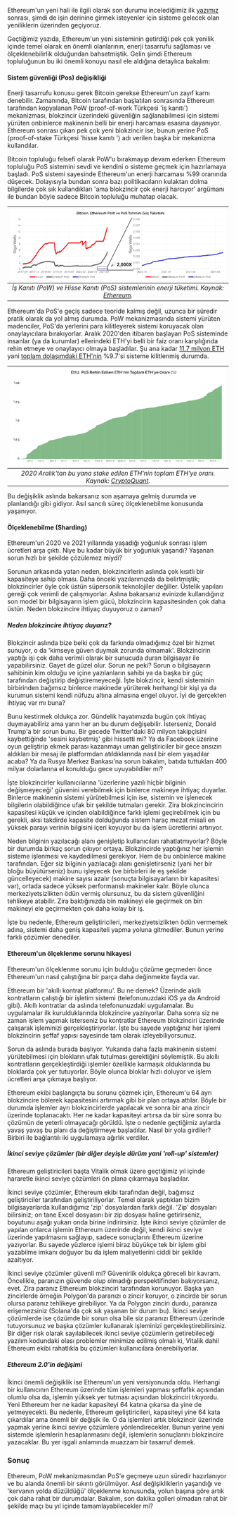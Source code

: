 Ethereum'un yeni hali ile ilgili olarak son durumu incelediğimiz ilk [yazımız](/genel/2022/04/20/yeni-ethereumu-beklerken.html) sonrası, şimdi de işin derinine girmek isteyenler için sisteme gelecek olan yeniliklerin üzerinden geçiyoruz. 

Geçtiğimiz yazıda, Ethereum'un yeni sisteminin getirdiği pek çok yenilik içinde temel olarak en önemli olanlarının, enerji tasarrufu sağlaması ve ölçeklenebilirlik olduğundan bahsetmiştik. Gelin şimdi Ethereum topluluğunun bu iki önemli konuyu nasıl ele aldığına detaylıca bakalım: 

#### Sistem güvenliği (Pos) değişikliği
Enerji tasarrufu konusu gerek Bitcoin gerekse Ethereum'un zayıf karnı denebilir. Zamanında, Bitcoin tarafından başlatılan sonrasında Ethereum tarafından kopyalanan PoW (proof-of-work Türkçesi 'iş kanıtı') mekanizması, blokzincir üzerindeki güvenliğin sağlanabilmesi için sistemi yürüten onbinlerce makinenin belli bir enerji harcaması esasına dayanıyor. Ethereum sonrası çıkan pek çok yeni blokzincir ise, bunun yerine PoS (proof-of-stake Türkçesi 'hisse kanıtı
') adı verilen başka bir mekanizma kullandılar. 

Bitcoin topluluğu felsefi olarak PoW'u bırakmayıp devam ederken Ethereum topluluğu PoS sistemini sevdi ve kendini o sisteme geçmek için hazırlamaya başladı. PoS sistemi sayesinde Ethereum'un enerji harcaması %99 oranında düşecek. Dolayısıyla bundan sonra bazı politikacıların kulaktan dolma bilgilerde çok sık kullandıkları 'ama blokzincir çok enerji harcıyor' argümanı ile bundan böyle sadece Bitcoin topluluğu muhatap olacak. 

| ![Pow_Pos_consumption](/assets/ethereum_power_consumption_v3_800.png)|
|:--:| 
| *İş Kanıtı (PoW) ve Hisse Kanıtı (PoS) sistemlerinin enerji tüketimi. Kaynak: [Ethereum](https://blog.ethereum.org/2021/05/18/country-power-no-more/).*|


Ethereum'da PoS'e geçiş sadece teoride kalmış değil, uzunca bir süredir pratik olarak da yol almış durumda. PoW mekanizmasında sistemi yürüten madenciler, PoS'da yerlerini para kilitleyerek sistemi koruyacak olan onaylayıcılara bırakıyorlar. Aralık 2020'den itibaren başlayan PoS sisteminde insanlar (ya da kurumlar) ellerindeki ETH'yi belli bir faiz oranı karşılığında rehin etmeye ve onaylayıcı olmaya başladılar. Şu ana kadar [11.7 milyon ETH](https://beaconcha.in/) yani [toplam dolaşımdaki ETH'nin](https://etherscan.io/stat/supply) %9.7'si sisteme kilitlenmiş durumda. 

| ![total_staked_ETH](/assets/Ethereum_ETH_2_0_Staking_Rate_800.png)|
|:--:| 
| *2020 Aralık'tan bu yana stake edilen ETH'nin toplam ETH'ye oranı. Kaynak: [CryptoQuant](https://cryptoquant.com/asset/eth/chart/eth2/eth-20-staking-rate-percent?window=DAY&sma=0&ema=0&priceScale=linear&metricScale=linear&chartStyle=column).*|

Bu değişiklik aslında bakarsanız son aşamaya gelmiş durumda ve planlandığı gibi gidiyor. Asıl sancılı süreç ölçeklenebilme konusunda yaşanıyor.  

#### Ölçeklenebilme (Sharding)
Ethereum'un 2020 ve 2021 yıllarında yaşadığı yoğunluk sonrası işlem ücretleri arşa çıktı. Niye bu kadar büyük bir yoğunluk yaşandı? Yaşanan sorun hızlı bir şekilde çözülemez miydi? 

Sorunun arkasında yatan neden, blokzincirlerin aslında çok kısıtlı bir kapasiteye sahip olması. Daha önceki yazılarımızda da belirtmiştik; blokzincirler öyle çok üstün süpersonik teknolojiler değiller. Üstelik yapıları gereği çok verimli de çalışmıyorlar. Aslına bakarsanız evinizde kullandığınız son model bir bilgisayarın işlem gücü, blokzincirin kapasitesinden çok daha üstün. Neden blokzincire ihtiyaç duyuyoruz o zaman? 

##### Neden blokzincire ihtiyaç duyarız?
Blokzincir aslında bize belki çok da farkında olmadığımız özel bir hizmet sunuyor, o da 'kimseye güven duymak zorunda olmamak'. Blokzincirin yaptığı işi çok daha verimli olarak bir sunucuda duran bilgisayar ile yapabilirsiniz. Gayet de güzel olur. Sorun ne peki?  Sorun o bilgisayarın sahibinin kim olduğu ve içine yazılanların sahibi ya da başka bir güç tarafından değiştirip değiştiremeyeceği. İşte blokzincir, kendi sisteminin birbirinden bağımsız binlerce makinede yürüterek herhangi bir kişi ya da kurumun sistemi kendi nüfuzu altına almasına engel oluyor. İyi de gerçekten ihtiyaç var mı buna? 

Bunu kestirmek oldukça zor. Gündelik hayatımızda bugün çok ihtiyaç duymayabiliriz ama yarın her an bu durum değişebilir. İsterseniz, Donald Trump'a bir sorun bunu. Bir gecede Twitter'daki 80 milyon takipçisini kaybettiğinde 'sesini kaybetmiş' gibi hissetti mi? Ya da Facebook üzerine oyun geliştirip ekmek parası kazanmayı uman geliştiriciler bir gece ansızın aldıkları bir mesaj ile platformdan atıldıklarında nasıl bir elem yaşadılar acaba? Ya da Rusya Merkez Bankası'na sorun bakalım, batıda tuttukları 400 milyar dolarlarına el konulduğu gece uyuyabildiler mi?

İşte blokzincirler kullanıcılarına 'üzerlerine yazılı hiçbir bilginin değişmeyeceği' güvenini verebilmek için binlerce makineye ihtiyaç duyarlar. Binlerce makinenin sistemi yürütebilmesi için ise, sistemin ve işlenecek bilgilerin olabildiğince ufak bir şekilde tutmaları gerekir.  Zira blokzincincirin kapasitesi küçük ve içinden olabildiğince farklı işlemi geçirebilmek için bu gerekli, aksi takdirde kapasite dolduğunda sistem haraç mezat misali en yüksek parayı verinin bilgisini içeri koyuyor bu da işlem ücretlerini artırıyor. 

Neden bilginin yazılacağı alanı genişletip kullanıcıları rahatlatmıyorlar? Böyle bir durumda birkaç sorun çıkıyor ortaya. Blokzincirde yaptığınız her işlemin sisteme işlenmesi ve kaydedilmesi gerekiyor. Hem de bu onbinlerce makine tarafından. Eğer siz bilginin yazılacağı alanı genişletirseniz (yani her bir bloğu büyütürseniz) bunu işleyecek (ve birbirleri ile eş şekilde güncelleyecek) makine sayısı azalır (sonuçta bilgisayarların bir kapasitesi var), ortada sadece yüksek performanslı makineler kalır. Böyle olunca merkeziyetsizlikten ödün vermiş olursunuz, bu da sistem güvenliğini tehlikeye atabilir. Zira baktığınızda bin makineyi ele geçirmek on bin makineyi ele geçirmekten çok daha kolay bir iş. 

İşte bu nedenle, Ethereum geliştiricileri, merkeziyetsizlikten ödün vermemek adına, sistemi daha geniş kapasiteli yapma yoluna gitmediler. Bunun yerine farklı çözümler denediler. 

#### Ethereum'un ölçeklenme sorunu hikayesi
Ethereum'un ölçeklenme sorunu için bulduğu çözüme geçmeden önce Ethereum'un nasıl çalıştığına bir parça daha değinmekte fayda var. 

Ethereum bir 'akıllı kontrat platformu'. Bu ne demek? Üzerinde akıllı kontratların çalıştığı bir işletim sistemi (telefonunuzdaki iOS ya da Android gibi). Akıllı kontratlar da aslında telefonunuzdaki uygulamalar. Bu uygulamalar ilk kurulduklarında blokzincire yazılıyorlar. Daha sonra siz ne zaman işlem yapmak isterseniz bu kontratlar Ethereum blokzinciri üzerinde çalışarak işleminizi gerçekleştiriyorlar. İşte bu sayede yaptığınız her işlemi blokzincirin şeffaf yapısı sayesinde tam olarak izleyebiliyorsunuz.

Sorun da aslında burada başlıyor. Yukarıda daha fazla makinenin sistemi yürütebilmesi için blokların ufak tutulması gerektiğini söylemiştik. Bu akıllı kontratların gerçekleştirdiği işlemler özellikle karmaşık olduklarında bu bloklarda çok yer tutuyorlar. Böyle olunca bloklar hızlı doluyor ve işlem ücretleri arşa çıkmaya başlıyor.

Ethereum ekibi başlangıçta bu sorunu çözmek için, Ethereum'u 64 ayrı blokzincire bölerek kapasitesini artırmak gibi bir plan ortaya attılar. Böyle bir durumda işlemler ayrı blokzincirlerde yapılacak ve sonra bir ana zincir üzerinde toplanacaktı. Her ne kadar kapasiteyi artırsa da bir süre sonra bu çözümün de yeterli olmayacağı görüldü. İşte o nedenle geçtiğimiz aylarda yavaş yavaş bu planı da değiştirmeye başladılar. Nasıl bir yola girdiler? Birbiri ile bağlantılı iki uygulamaya ağırlık verdiler.

##### İkinci seviye çözümler (bir diğer deyişle dürüm yani 'roll-up' sistemler)
Ethereum geliştiricileri başta Vitalik olmak üzere geçtiğimiz yıl içinde hararetle ikinci seviye çözümleri ön plana çıkarmaya başladılar. 

İkinci seviye çözümler, Ethereum ekibi tarafından değil, bağımsız geliştiriciler tarafından geliştiriliyorlar. Temel olarak yaptıkları bizim bilgisayarlarda kullandığımız 'zip' dosyalardan farklı değil. 'Zip' dosyaları bilirsiniz; on tane Excel dosyasını bir zip dosyası haline getirirseniz, boyutunu aşağı yukarı onda birine indirirsiniz. İşte ikinci seviye çözümler de yapılan onlarca işlemin Ethereum üzerinde değil, kendi ikinci seviye üzerinde yapılmasını sağlayıp, sadece sonuçlarını Ethereum üzerine yazıyorlar. Bu sayede yüzlerce işlemi biraz büyükçe tek bir işlem gibi yazabilme imkanı doğuyor bu da işlem maliyetlerini ciddi bir şekilde azaltıyor. 

İkinci seviye çözümler güvenli mi? Güvenirlik oldukça göreceli bir kavram. Öncelikle, paranızın güvende olup olmadığı perspektifinden bakıyorsanız, evet. Zira paranız Ethereum blokzinciri tarafından korunuyor. Başka yan zincirlerde örneğin Polygon'da paranızı o zincir koruyor, o zincirde bir sorun olursa paranız tehlikeye girebiliyor. Ya da Polygon zinciri durdu, paranıza erişemezsiniz (Solana'da çok sık yaşanan bir durum bu). İkinci seviye çözümlerde ise çözümde bir sorun olsa bile siz paranızı Ethereum üzerinde tutuyorsunuz ve başka çözümler kullanarak işleminizi gerçekleştirebilirsiniz. Bir diğer risk olarak sayılabilecek ikinci seviye çözümlerin getirebileceği yazılım kodundaki olası problemler minimize edilmiş olmalı ki, Vitalik dahil Ethereum ekibi rahatlıkla bu çözümleri kullanıcılara önerebiliyorlar.  

##### Ethereum 2.0'in değişimi
İkinci önemli değişiklik ise Ethereum'un yeni versiyonunda oldu. Herhangi bir kullanıcının Ethereum üzerinde tüm işlemleri yapması şeffaflık açısından olumlu olsa da, işlemin yüksek yer tutması açısından blokzinciri tıkıyordu. Yeni Ethereum her ne kadar kapasiteyi 64 katına çıkarsa da yine de yetmeyecekti. Bu nedenle, Ethereum geliştiricileri, kapasiteyi yine 64 kata çıkardılar ama önemli bir değişik ile. O da işlemleri artık blokzincir üzerinde yapmak yerine ikinci seviye çözümlere yönlendirecekler. Bunun yerine yeni sistemde işlemlerin hesaplanmasını değil, işlemlerin sonuçlarını blokzincire yazacaklar. Bu yer işgali anlamında muazzam bir tasarruf demek. 

### Sonuç
Ethereum, PoW mekanizmasından PoS'e geçmeye uzun süredir hazırlanıyor ve bu alanda önemli bir sıkıntı görülmüyor. Asıl değişikliklerin yaşandığı ve 'kervanın yolda düzüldüğü' ölçeklenme konusunda, yolun başına göre artık çok daha rahat bir durumdalar. Bakalım, son dakika golleri olmadan rahat bir şekilde maçı bu yıl içinde tamamlayabilecekler mi?

